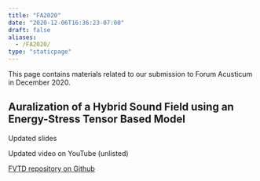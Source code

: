 ```yaml
---
title: "FA2020"
date: "2020-12-06T16:36:23-07:00"
draft: false
aliases:
  - /FA2020/
type: "staticpage"
---
```


This page contains materials related to our submission to Forum Acusticum in December 2020.

## Auralization of a Hybrid Sound Field using an Energy-Stress Tensor Based Model

Updated slides

Updated video on YouTube (unlisted)

[FVTD repository on Github](https://github.com/1ceaham/AcousticFVTD_GeneralImpedance)
